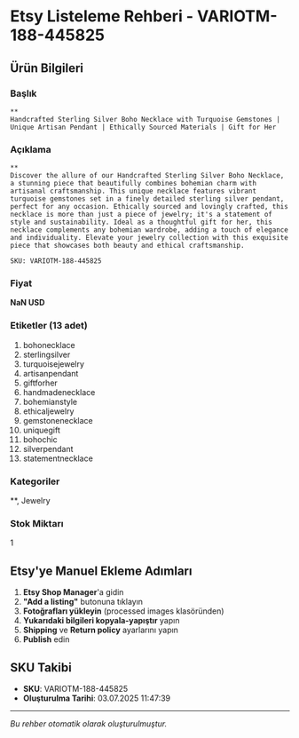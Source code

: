 # Etsy Listeleme Rehberi - VARIOTM-188-445825

## Ürün Bilgileri

### Başlık
```
**  
Handcrafted Sterling Silver Boho Necklace with Turquoise Gemstones | Unique Artisan Pendant | Ethically Sourced Materials | Gift for Her
```

### Açıklama
```
**  
Discover the allure of our Handcrafted Sterling Silver Boho Necklace, a stunning piece that beautifully combines bohemian charm with artisanal craftsmanship. This unique necklace features vibrant turquoise gemstones set in a finely detailed sterling silver pendant, perfect for any occasion. Ethically sourced and lovingly crafted, this necklace is more than just a piece of jewelry; it's a statement of style and sustainability. Ideal as a thoughtful gift for her, this necklace complements any bohemian wardrobe, adding a touch of elegance and individuality. Elevate your jewelry collection with this exquisite piece that showcases both beauty and ethical craftsmanship.

SKU: VARIOTM-188-445825
```

### Fiyat
**NaN USD**

### Etiketler (13 adet)
1. bohonecklace
2. sterlingsilver
3. turquoisejewelry
4. artisanpendant
5. giftforher
6. handmadenecklace
7. bohemianstyle
8. ethicaljewelry
9. gemstonenecklace
10. uniquegift
11. bohochic
12. silverpendant
13. statementnecklace

### Kategoriler
**, Jewelry

### Stok Miktarı
1

## Etsy'ye Manuel Ekleme Adımları

1. **Etsy Shop Manager**'a gidin
2. **"Add a listing"** butonuna tıklayın
3. **Fotoğrafları yükleyin** (processed images klasöründen)
4. **Yukarıdaki bilgileri kopyala-yapıştır** yapın
5. **Shipping** ve **Return policy** ayarlarını yapın
6. **Publish** edin

## SKU Takibi
- **SKU**: VARIOTM-188-445825
- **Oluşturulma Tarihi**: 03.07.2025 11:47:39

---
*Bu rehber otomatik olarak oluşturulmuştur.*
